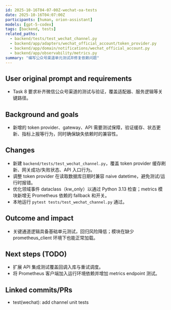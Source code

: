 ```yaml
---
id: 2025-10-16T04-07-00Z-wechat-oa-tests
date: 2025-10-16T04:07:00Z
participants: [human, orion-assistant]
models: [gpt-5-codex]
tags: [backend, tests]
related_paths:
  - backend/tests/test_wechat_channel.py
  - backend/app/adapters/wechat_official_account/token_provider.py
  - backend/app/domain/notifications/wechat_official_account.py
  - backend/app/observability/metrics.py
summary: "编写公众号渠道单元测试并修复依赖问题"
---
```


## User original prompt and requirements
- Task 8 要求补齐微信公众号渠道的测试与验证，覆盖适配器、服务逻辑等关键路径。

## Background and goals
- 新增的 token provider、gateway、API 需要测试保障，验证缓存、状态更新、指标上报等行为，同时确保缺失依赖时的兼容性。

## Changes
- 新建 `backend/tests/test_wechat_channel.py`，覆盖 token provider 缓存刷新、网关成功/失败状态、API 入口行为。
- 调整 token provider 在读取数据库日期时兼容 naive datetime，避免测试/运行时报错。
- 优化领域事件 dataclass（kw_only）以通过 Python 3.13 检查；metrics 模块新增无 Prometheus 依赖的 fallback 和开关。
- 本地运行 `pytest tests/test_wechat_channel.py` 通过。

## Outcome and impact
- 关键通道逻辑具备基础单元测试，回归风险降低；模块在缺少 prometheus_client 环境下也能正常加载。

## Next steps (TODO)
- 扩展 API 集成测试覆盖回调入库与重试调度。
- 将 Prometheus 客户端加入运行环境依赖并增加 metrics endpoint 测试。

## Linked commits/PRs
- test(wechat): add channel unit tests
